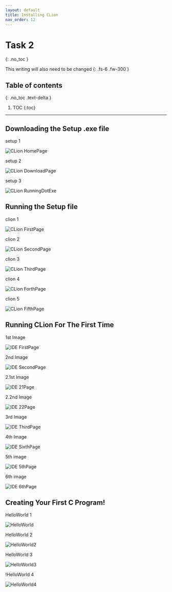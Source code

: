 ```yaml
---
layout: default
title: Installing CLion
nav_order: 12
---
```


# Task 2
{: .no_toc }


This writing will also need to be changed
{: .fs-6 .fw-300 }

## Table of contents
{: .no_toc .text-delta }

1. TOC
{:toc}

---

## Downloading the Setup .exe file
setup 1

![CLion HomePage](https://cdn.discordapp.com/attachments/498622698050813962/695025139766525952/unknown.png "HomePage")


setup 2

![CLion DownloadPage](https://cdn.discordapp.com/attachments/498622698050813962/695026972195028992/unknown.png "DownloadPage")


setup 3

![CLion RunningDotExe](https://cdn.discordapp.com/attachments/498622698050813962/695028299470209064/unknown.png ".exe")



## Running the Setup file
clion 1

![CLion FirstPage](https://cdn.discordapp.com/attachments/694977588405469265/694991483794751650/unknown.png "First Page")


clion 2

![CLion SecondPage](https://cdn.discordapp.com/attachments/694977588405469265/694991527985938542/unknown.png "Second Page")


clion 3

![CLion ThirdPage](https://cdn.discordapp.com/attachments/694977588405469265/694991864788418600/unknown.png "Third Page")


clion 4

![CLion ForthPage](https://cdn.discordapp.com/attachments/694977588405469265/694991892710162462/unknown.png "Forth Page")


clion 5

![CLion FifthPage](https://cdn.discordapp.com/attachments/694977588405469265/694992190035722300/unknown.png "Fifth Page")



## Running CLion For The First Time
1st Image

![IDE FirstPage](https://cdn.discordapp.com/attachments/694977588405469265/694992613002051614/unknown.png "IDE First Page")


2nd Image

![IDE SecondPage](https://imgur.com/a/8Jz5iOa "IDE Second Page")


2.1st Image

![IDE 21Page](https://cdn.discordapp.com/attachments/498622698050813962/695055067027341342/unknown.png.png "IDE 21")


2.2nd Image

![IDE 22Page](https://cdn.discordapp.com/attachments/498622698050813962/695056162843918336/unknown.png "IDE 22")


3rd Image

![IDE ThirdPage](https://cdn.discordapp.com/attachments/498622698050813962/695031517067346071/unknown.png "IDE Third Page")


4th Image

![IDE SixthPage](https://cdn.discordapp.com/attachments/498622698050813962/695030756728242276/unknown.png "IDE Fourth Page")


5th image

![IDE 5thPage](https://cdn.discordapp.com/attachments/498622698050813962/695049719889657896/unknown.png "IDE 5th page")


6th image

![IDE 6thPage](https://cdn.discordapp.com/attachments/694977588405469265/694995496720269363/unknown.png "IDE 6th page")


## Creating Your First C Program!

HelloWorld 1

![HelloWorld](https://cdn.discordapp.com/attachments/498622698050813962/695050703609135114/unknown.png "helloworld 1")


HelloWorld 2

![HelloWorld2](https://cdn.discordapp.com/attachments/498622698050813962/695051257370509312/unknown.png "helloworld 2")


HelloWorld 3

![HelloWorld3](https://cdn.discordapp.com/attachments/498622698050813962/695052272958439435/unknown.png "helloworld 3")


!HelloWorld 4

![HelloWorld4](https://cdn.discordapp.com/attachments/498622698050813962/695052779940478986/unknown.png "helloworld 4")
